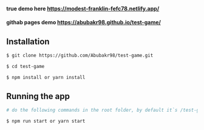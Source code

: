#### true demo here https://modest-franklin-fefc78.netlify.app/
#### githab pages demo https://abubakr98.github.io/test-game/

## Installation

```bash
$ git clone https://github.com/Abubakr98/test-game.git

$ cd test-game

$ npm install or yarn install
```

## Running the app

```bash
# do the following commands in the root folder, by default it`s /test-game

$ npm run start or yarn start
```
